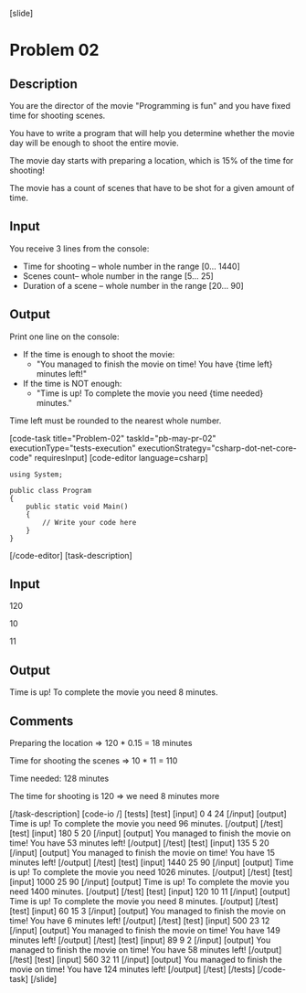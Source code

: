 [slide]
# Problem 02
## Description
You are the director of the movie "Programming is fun" and you have fixed time for shooting scenes.

You have to write a program that will help you determine whether the movie day will be enough to shoot the entire movie.

The movie day starts with preparing a location, which is 15% of the time for shooting!

The movie has a count of scenes that have to be shot for a given amount of time.

## Input
You receive 3 lines from the console:
- Time for shooting – whole number in the range [0… 1440]
- Scenes count– whole number in the range [5… 25]
- Duration of a scene – whole number in the range [20… 90]

## Output
Print one line on the console:
- If the time is enough to shoot the movie:
	- "You managed to finish the movie on time! You have \{time left\} minutes left!"
- If the time is NOT enough:
	- "Time is up! To complete the movie you need \{time needed\} minutes."

Time left must be rounded to the nearest whole number.


[code-task title="Problem-02" taskId="pb-may-pr-02" executionType="tests-execution" executionStrategy="csharp-dot-net-core-code" requiresInput]
[code-editor language=csharp]
```
using System;

public class Program
{
	public static void Main()
	{
		// Write your code here
	}
}
```
[/code-editor]
[task-description]
## Input
120

10

11

## Output
Time is up! To complete the movie you need 8 minutes.

## Comments
Preparing the location => 120 * 0.15 = 18 minutes

Time for shooting the scenes => 10 * 11 = 110

Time needed: 128 minutes

The time for shooting is 120 => we need 8 minutes more
 
[/task-description]
[code-io /]
[tests]
[test]
[input]
0
4
24
[/input]
[output]
Time is up! To complete the movie you need 96 minutes.
[/output]
[/test]
[test]
[input]
180
5
20
[/input]
[output]
You managed to finish the movie on time! You have 53 minutes left!
[/output]
[/test]
[test]
[input]
135
5
20
[/input]
[output]
You managed to finish the movie on time! You have 15 minutes left!
[/output]
[/test]
[test]
[input]
1440
25
90
[/input]
[output]
Time is up! To complete the movie you need 1026 minutes.
[/output]
[/test]
[test]
[input]
1000
25
90
[/input]
[output]
Time is up! To complete the movie you need 1400 minutes.
[/output]
[/test]
[test]
[input]
120
10
11
[/input]
[output]
Time is up! To complete the movie you need 8 minutes.
[/output]
[/test]
[test]
[input]
60
15
3
[/input]
[output]
You managed to finish the movie on time! You have 6 minutes left!
[/output]
[/test]
[test]
[input]
500
23
12
[/input]
[output]
You managed to finish the movie on time! You have 149 minutes left!
[/output]
[/test]
[test]
[input]
89
9
2
[/input]
[output]
You managed to finish the movie on time! You have 58 minutes left!
[/output]
[/test]
[test]
[input]
560
32
11
[/input]
[output]
You managed to finish the movie on time! You have 124 minutes left!
[/output]
[/test]
[/tests]
[/code-task]
[/slide]